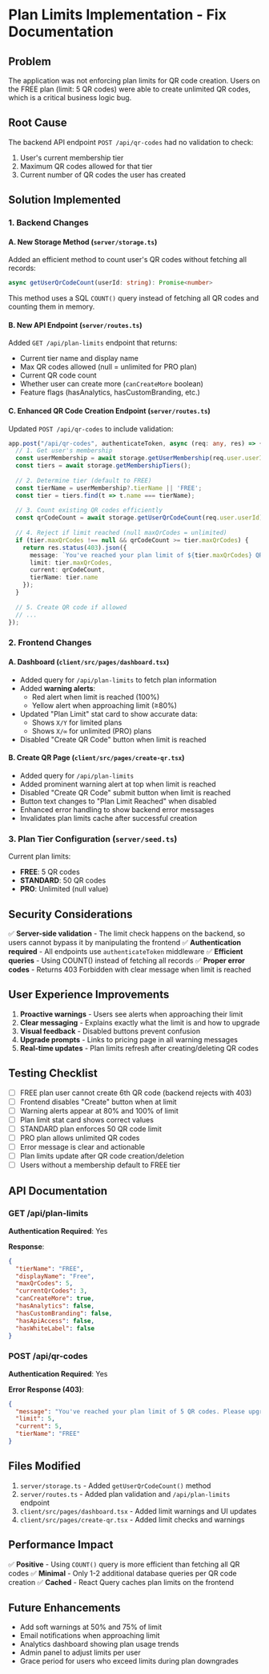 # Plan Limits Implementation - Fix Documentation

## Problem
The application was not enforcing plan limits for QR code creation. Users on the FREE plan (limit: 5 QR codes) were able to create unlimited QR codes, which is a critical business logic bug.

## Root Cause
The backend API endpoint `POST /api/qr-codes` had no validation to check:
1. User's current membership tier
2. Maximum QR codes allowed for that tier
3. Current number of QR codes the user has created

## Solution Implemented

### 1. Backend Changes

#### A. New Storage Method (`server/storage.ts`)
Added an efficient method to count user's QR codes without fetching all records:

```typescript
async getUserQrCodeCount(userId: string): Promise<number>
```

This method uses a SQL `COUNT()` query instead of fetching all QR codes and counting them in memory.

#### B. New API Endpoint (`server/routes.ts`)
Added `GET /api/plan-limits` endpoint that returns:
- Current tier name and display name
- Max QR codes allowed (null = unlimited for PRO plan)
- Current QR code count
- Whether user can create more (`canCreateMore` boolean)
- Feature flags (hasAnalytics, hasCustomBranding, etc.)

#### C. Enhanced QR Code Creation Endpoint (`server/routes.ts`)
Updated `POST /api/qr-codes` to include validation:

```typescript
app.post("/api/qr-codes", authenticateToken, async (req: any, res) => {
  // 1. Get user's membership
  const userMembership = await storage.getUserMembership(req.user.userId);
  const tiers = await storage.getMembershipTiers();
  
  // 2. Determine tier (default to FREE)
  const tierName = userMembership?.tierName || 'FREE';
  const tier = tiers.find(t => t.name === tierName);
  
  // 3. Count existing QR codes efficiently
  const qrCodeCount = await storage.getUserQrCodeCount(req.user.userId);
  
  // 4. Reject if limit reached (null maxQrCodes = unlimited)
  if (tier.maxQrCodes !== null && qrCodeCount >= tier.maxQrCodes) {
    return res.status(403).json({ 
      message: `You've reached your plan limit of ${tier.maxQrCodes} QR codes...`,
      limit: tier.maxQrCodes,
      current: qrCodeCount,
      tierName: tier.name
    });
  }
  
  // 5. Create QR code if allowed
  // ...
});
```

### 2. Frontend Changes

#### A. Dashboard (`client/src/pages/dashboard.tsx`)
- Added query for `/api/plan-limits` to fetch plan information
- Added **warning alerts**:
  - Red alert when limit is reached (100%)
  - Yellow alert when approaching limit (≥80%)
- Updated "Plan Limit" stat card to show accurate data:
  - Shows `X/Y` for limited plans
  - Shows `X/∞` for unlimited (PRO) plans
- Disabled "Create QR Code" button when limit is reached

#### B. Create QR Page (`client/src/pages/create-qr.tsx`)
- Added query for `/api/plan-limits`
- Added prominent warning alert at top when limit is reached
- Disabled "Create QR Code" submit button when limit is reached
- Button text changes to "Plan Limit Reached" when disabled
- Enhanced error handling to show backend error messages
- Invalidates plan limits cache after successful creation

### 3. Plan Tier Configuration (`server/seed.ts`)

Current plan limits:
- **FREE**: 5 QR codes
- **STANDARD**: 50 QR codes
- **PRO**: Unlimited (null value)

## Security Considerations

✅ **Server-side validation** - The limit check happens on the backend, so users cannot bypass it by manipulating the frontend
✅ **Authentication required** - All endpoints use `authenticateToken` middleware
✅ **Efficient queries** - Using COUNT() instead of fetching all records
✅ **Proper error codes** - Returns 403 Forbidden with clear message when limit is reached

## User Experience Improvements

1. **Proactive warnings** - Users see alerts when approaching their limit
2. **Clear messaging** - Explains exactly what the limit is and how to upgrade
3. **Visual feedback** - Disabled buttons prevent confusion
4. **Upgrade prompts** - Links to pricing page in all warning messages
5. **Real-time updates** - Plan limits refresh after creating/deleting QR codes

## Testing Checklist

- [ ] FREE plan user cannot create 6th QR code (backend rejects with 403)
- [ ] Frontend disables "Create" button when at limit
- [ ] Warning alerts appear at 80% and 100% of limit
- [ ] Plan limit stat card shows correct values
- [ ] STANDARD plan enforces 50 QR code limit
- [ ] PRO plan allows unlimited QR codes
- [ ] Error message is clear and actionable
- [ ] Plan limits update after QR code creation/deletion
- [ ] Users without a membership default to FREE tier

## API Documentation

### GET /api/plan-limits
**Authentication Required**: Yes

**Response**:
```json
{
  "tierName": "FREE",
  "displayName": "Free",
  "maxQrCodes": 5,
  "currentQrCodes": 3,
  "canCreateMore": true,
  "hasAnalytics": false,
  "hasCustomBranding": false,
  "hasApiAccess": false,
  "hasWhiteLabel": false
}
```

### POST /api/qr-codes
**Authentication Required**: Yes

**Error Response (403)**:
```json
{
  "message": "You've reached your plan limit of 5 QR codes. Please upgrade to create more.",
  "limit": 5,
  "current": 5,
  "tierName": "FREE"
}
```

## Files Modified

1. `server/storage.ts` - Added `getUserQrCodeCount()` method
2. `server/routes.ts` - Added plan validation and `/api/plan-limits` endpoint
3. `client/src/pages/dashboard.tsx` - Added limit warnings and UI updates
4. `client/src/pages/create-qr.tsx` - Added limit checks and warnings

## Performance Impact

✅ **Positive** - Using `COUNT()` query is more efficient than fetching all QR codes
✅ **Minimal** - Only 1-2 additional database queries per QR code creation
✅ **Cached** - React Query caches plan limits on the frontend

## Future Enhancements

- Add soft warnings at 50% and 75% of limit
- Email notifications when approaching limit
- Analytics dashboard showing plan usage trends
- Admin panel to adjust limits per user
- Grace period for users who exceed limits during plan downgrades

